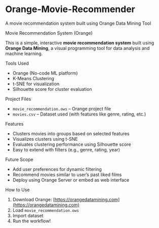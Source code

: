 # Orange-Movie-Recommender
A movie recommendation system built using Orange Data Mining Tool

Movie Recommendation System (Orange)

This is a simple, interactive **movie recommendation system** built using **Orange Data Mining**, a visual programming tool for data analysis and machine learning.

Tools Used
- Orange (No-code ML platform)
- K-Means Clustering
- t-SNE for visualization
- Silhouette score for cluster evaluation

Project Files
- `movie_recommendation.ows` – Orange project file
- `movies.csv` – Dataset used (with features like genre, rating, etc.)

Features
- Clusters movies into groups based on selected features
- Visualizes clusters using t-SNE
- Evaluates clustering performance using Silhouette score
- Easy to extend with filters (e.g., genre, rating, year)

Future Scope
- Add user preferences for dynamic filtering
- Recommend movies similar to user’s past liked films
- Deploy using Orange Server or embed as web interface

How to Use
1. Download Orange: [https://orangedatamining.com](https://orangedatamining.com)
2. Load `movie_recommendation.ows`
3. Import dataset
4. Run the workflow!
